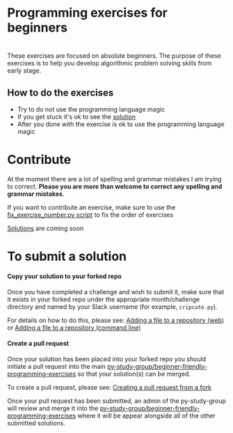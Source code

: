 # Programming exercises for beginners
#
These exercises are focused on absolute beginners.
The purpose of these exercises is to help you develop algorithmic problem solving skills from early stage.

## How to do the exercises

* Try to do not use the programming language magic
* If you get stuck it's ok to see the [solution](solutions.md)
* After you done with the exercise is ok to use the programming language magic

# Contribute

At the moment there are a lot of spelling and grammar mistakes I am trying to correct. **Please you are more than welcome to correct any spelling and grammar mistakes.**

If you want to contribute an exercise, make sure to use the [fix_exercise_number.py script](fix_exercise_number.py) to fix the order of exercises

[Solutions](solutions.md) are coming soon

# To submit a solution

#### Copy your solution to your forked repo

Once you have completed a challenge and wish to submit it, make sure that it exists in your forked repo under the appropriate month/challenge directory and named by your Slack username (for example, `cripcate.py`). 

For details on how to do this, please see: [Adding a file to a repository (web)](https://help.github.com/articles/adding-a-file-to-a-repository/) or [Adding a file to a repository (command line)](https://help.github.com/articles/adding-a-file-to-a-repository-using-the-command-line/)

#### Create a pull request

Once your solution has been placed into your forked repo you should initiate a pull request into the main [py-study-group/beginner-friendly-programming-exercises](https://github.com/py-study-group/beginner-friendly-programming-exercises.git) so that your solution(s) can be merged. 

To create a pull request, please see: [Creating a pull request from a fork](https://help.github.com/articles/creating-a-pull-request-from-a-fork/)

Once your pull request has been submitted, an admin of the py-study-group will review and merge it into the [py-study-group/beginner-friendly-programming-exercises](https://github.com/py-study-group/beginner-friendly-programming-exercises) where it will be appear alongside all of the other submitted solutions. 
